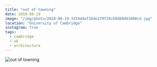 ```yaml
---
title: "out of towning"
date: 2018-08-19
image: "/img/photo/2018-08-19-341944af16de179f29c69d89d03d00cd.jpg"
location: "University of Cambridge"
instagram: true
tags:
  - cambridge
  - uk
  - architecture
---
```


![out of towning](/img/photo/2018-08-19-341944af16de179f29c69d89d03d00cd.jpg)
